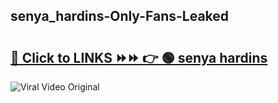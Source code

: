 
 ## senya_hardins-Only-Fans-Leaked

# <h2><a href="https://clipsfans.com/senya_hardins&ref=git">🔗 Click to LINKS ⏩⏩ 👉 🟢 senya hardins </a></h2>

<a href="https://clipsfans.com/senya_hardins&ref=git" rel="nofollow" data-target="animated-image.originalLink"><img src="https://i.ibb.co.com/xMMVF88/686577567.gif" alt="Viral Video Original" style="max-width: 100%; display: inline-block;" data-target="animated-image.originalImage"></a>
